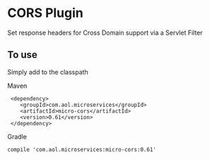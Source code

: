 # CORS Plugin

Set response headers for Cross Domain support via a Servlet Filter

## To use

Simply add to the classpath

Maven 

     <dependency>
        <groupId>com.aol.microservices</groupId>  
        <artifactId>micro-cors</artifactId>
        <version>0.61</version>
     </dependency>
     
Gradle

    compile 'com.aol.microservices:micro-cors:0.61'